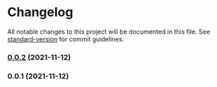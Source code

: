 # Changelog

All notable changes to this project will be documented in this file. See [standard-version](https://github.com/conventional-changelog/standard-version) for commit guidelines.

### [0.0.2](https://github.com/kometenstaub/quick-switcher-button/compare/0.0.1...0.0.2) (2021-11-12)

### 0.0.1 (2021-11-12)
